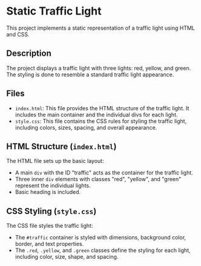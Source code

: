 # Static Traffic Light

This project implements a static representation of a traffic light using HTML and CSS.

## Description

The project displays a traffic light with three lights: red, yellow, and green. The styling is done to resemble a standard traffic light appearance.

## Files

* `index.html`: This file provides the HTML structure of the traffic light. It includes the main container and the individual divs for each light.
* `style.css`: This file contains the CSS rules for styling the traffic light, including colors, sizes, spacing, and overall appearance.

## HTML Structure (`index.html`)

The HTML file sets up the basic layout:

* A main `div` with the ID "traffic" acts as the container for the traffic light.
* Three inner `div` elements with classes "red", "yellow", and "green" represent the individual lights.
* Basic heading is included.

## CSS Styling (`style.css`)

The CSS file styles the traffic light:

* The `#traffic` container is styled with dimensions, background color, border, and text properties.
* The `.red`, `.yellow`, and `.green` classes define the styling for each light, including color, size, shape, and spacing.
